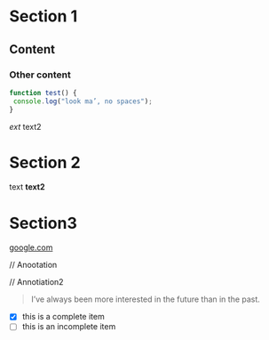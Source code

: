 # Section 1
## Content
### Other content
```javascript
function test() {
 console.log("look ma’, no spaces");
}
```
_ext_
text2
# Section 2
text
**text2**
# Section3
[google.com](https://google.com)

// Anootation

// Annotiation2

> I’ve always been more interested
> in the future than in the past.

- [x] this is a complete item
- [ ] this is an incomplete item
